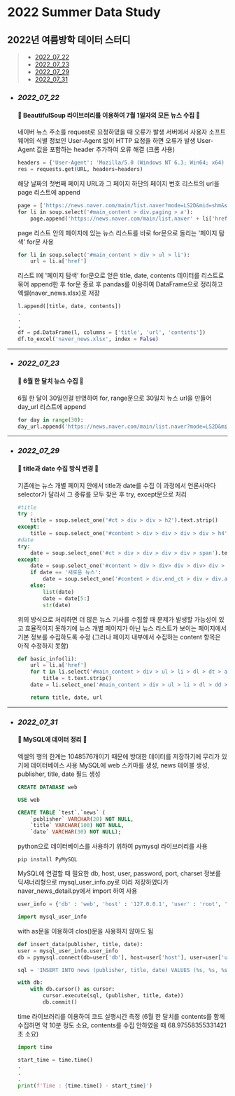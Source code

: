 # __2022 Summer Data Study__
## 2022년 여름방학 데이터 스터디
>- [2022_07_22](#2022_07_22)
>- [2022_07_23](#2022_07_23)
>- [2022_07_29](#2022_07_29)
>- [2022_07_31](#2022_07_31)

- ### ___2022_07_22___
    #### 📌 BeautifulSoup 라이브러리를 이용하여 7월 1일자의 모든 뉴스 수집 📌

    네이버 뉴스 주소를 request로 요청하였을 때 오류가 발생
    서버에서 사용자 소프트웨어의 식별 정보인 User-Agent 없이 HTTP 요청을 하면 오류가 발생
    User-Agent 값을 포함하는 header 추가하여 오류 해결 (크롬 사용)
    ```python
    headers = {'User-Agent': 'Mozilla/5.0 (Windows NT 6.3; Win64; x64) AppleWebKit/537.36 (KHTML, like Gecko) Chrome/63.0.3239.132 Safari/537.36'}
    res = requests.get(URL, headers=headers)
    ```

    해당 날짜의 첫번째 페이지 URL과 그 페이지 하단의 페이지 번호 리스트의 url을 page 리스트에 append
    ```python
    page = ['https://news.naver.com/main/list.naver?mode=LS2D&mid=shm&sid2=229&sid1=105&date=20220701']
    for li in soup.select('#main_content > div.paging > a'):
        page.append('https://news.naver.com/main/list.naver' + li['href'])
    ```
    page 리스트 안의 페이지에 있는 뉴스 리스트를 바로 for문으로 돌리는 '페이지 탐색' for문 사용
    ```python
    for li in soup.select('#main_content > div > ul > li'):
        url = li.a['href']
    ```

    리스트 l에 '페이지 탐색' for문으로 얻은 title, date, contents 데이터를 리스트로 묶어 append한 후 for문 종료 후 pandas를 이용하여 DataFrame으로 정리하고 엑셀(naver_news.xlsx)로 저장
    ```python
    l.append([title, date, contents])
    .
    .
    .
    df = pd.DataFrame(l, columns = ['title', 'url', 'contents'])
    df.to_excel('naver_news.xlsx', index = False) 
    ```
***
- ### ___2022_07_23___
    #### 📌 6월 한 달치 뉴스 수집 📌
    
    6월 한 달이 30일인걸 반영하여 for, range문으로 30일치 뉴스 url을 만들어 day_url 리스트에 append
    ```python
    for day in range(30):
    day_url.append('https://news.naver.com/main/list.naver?mode=LS2D&mid=shm&sid2=229&sid1=105&date='+ str(20220601 + day))
    ```
***
- ### ___2022_07_29___
    #### 📌 title과 date 수집 방식 변경 📌
    
    기존에는 뉴스 개별 페이지 안에서 title과 date를 수집
    이 과정에서 언론사마다 selector가 달라서 그 종류를 모두 찾은 후 try, except문으로 처리
    ```python
    #title
    try :
        title = soup.select_one('#ct > div > div > h2').text.strip()
    except:
        title = soup.select_one('#content > div > div > div > div > h4').text.strip()
    #date
    try:
        date = soup.select_one('#ct > div > div > div > div > span').text.strip()
    except:
        date = soup.select_one('#content > div > div> div > div> div > span').text.strip()
        if date == '새로운 뉴스':
            date = soup.select_one('#content > div.end_ct > div > div.article_info > span > em').text.strip()
        else:
            list(date)
            date = date[5:]
            str(date)
    ```

    위의 방식으로 처리하면 더 많은 뉴스 기사를 수집할 때 문제가 발생할 가능성이 있고 효율적이지 못하기에 뉴스 개별 페이지가 아닌 뉴스 리스트가 보이는 페이지에서 기본 정보를 수집하도록 수정 (그러나 페이지 내부에서 수집하는 content 항목은 아직 수정하지 못함)
    ```python
    def basic_info(li):
        url = li.a['href']
        for t in li.select('#main_content > div > ul > li > dl > dt > a'):
            title = t.text.strip()
        date = li.select_one('#main_content > div > ul > li > dl > dd > span.date').text.strip()

        return title, date, url
    ```
***
- ### ___2022_07_31___
    #### 📌 MySQL에 데이터 정리 📌
    
    엑셀의 행의 한계는 1048576개이기 때문에 방대한 데이터를 저장하기에 무리가 있기에 데이터베이스 사용
    MySQL에 web 스키마를 생성, news 테이블 생성, publisher, title, date 필드 생성
    ```sql
    CREATE DATABASE web

    USE web

    CREATE TABLE `test`.`news` (
        `publisher` VARCHAR(20) NOT NULL,
        `title` VARCHAR(100) NOT NULL,
        `date` VARCHAR(30) NOT NULL);
    ```

    python으로 데이터베이스를 사용하기 위하여 pymysql 라이브러리를 사용
    ```
    pip install PyMySQL
    ```

    MySQL에 연결할 때 필요한 db, host, user, password, port, charset 정보를 딕셔너리형으로 mysql_user_info.py로 미리 저장하였다가 naver_news_detail.py에서 import 하여 사용
    ```python
    user_info = {'db' : 'web', 'host' : '127.0.0.1', 'user' : 'root', 'passwd' : 'DB_PASSWORD', 'port' : 3306, 'charset' : 'utf8'}
    ```

    ```python
    import mysql_user_info
    ```

    with as문을 이용하여 clos()문을 사용하지 않아도 됨
    ```python
    def insert_data(publisher, title, date):
    user = mysql_user_info.user_info
    db = pymysql.connect(db=user['db'], host=user['host'], user=user['user'], passwd=user['passwd'], port=user['port'], charset=user['charset'])

    sql = 'INSERT INTO news (publisher, title, date) VALUES (%s, %s, %s)'

    with db:
        with db.cursor() as cursor:
            cursor.execute(sql, (publisher, title, date))
            db.commit()
    ```

    time 라이브러리를 이용하여 코드 실행시간 측정
    (6월 한 달치를 contents를 함께 수집하면 약 10분 정도 소요, contents를 수집 안하였을 때 68.97558355331421초 소요)
    ```python
    import time

    start_time = time.time()
    .
    .
    .
    print(f'Time : {time.time() - start_time}')
    ```
